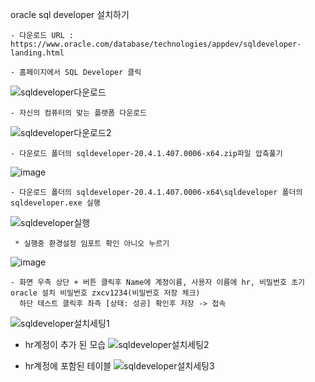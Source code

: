 oracle sql developer 설치하기

	- 다운로드 URL : https://www.oracle.com/database/technologies/appdev/sqldeveloper-landing.html
	
	- 홈페이지에서 SQL Developer 클릭
  ![sqldeveloper다운로드](https://user-images.githubusercontent.com/62005139/116214547-c6088900-a781-11eb-914b-3ef454d54bf6.PNG)
  
  
	- 자신의 컴퓨터의 맞는 플랫폼 다운로드
  ![sqldeveloper다운로드2](https://user-images.githubusercontent.com/62005139/116214722-f0f2dd00-a781-11eb-9f43-9a1719f98184.PNG)
  
  
	- 다운로드 폴더의 sqldeveloper-20.4.1.407.0006-x64.zip파일 압축풀기
  ![image](https://user-images.githubusercontent.com/62005139/116215100-55ae3780-a782-11eb-95cd-f7b5c0f4c890.png)
  
  
	- 다운로드 폴더의 sqldeveloper-20.4.1.407.0006-x64\sqldeveloper 폴더의 sqldeveloper.exe 실행
  ![sqldeveloper실행](https://user-images.githubusercontent.com/62005139/116215166-6199f980-a782-11eb-8a6b-85e6d938200e.PNG)
  
	 * 실행중 환경설정 임포트 확인 아니오 누르기
  ![image](https://user-images.githubusercontent.com/62005139/116215422-a160e100-a782-11eb-9432-203d54d937fb.png)
  
	- 화면 우측 상단 + 버튼 클릭후 Name에 계정이름, 사용자 이름에 hr, 비밀번호 초기 oracle 설치 비밀번호 zxcv1234(비밀번호 저장 체크)
	  하단 테스트 클릭후 좌측 [상태: 성공] 확인후 저장 -> 접속
  ![sqldeveloper설치세팅1](https://user-images.githubusercontent.com/62005139/116215680-df5e0500-a782-11eb-8b5f-0438e880dc5f.PNG)
  
  - hr계정이 추가 된 모습
  ![sqldeveloper설치세팅2](https://user-images.githubusercontent.com/62005139/116215901-0caab300-a783-11eb-8c23-de972c76cf58.PNG)
  
  - hr계정에 포함된 테이블
  ![sqldeveloper설치세팅3](https://user-images.githubusercontent.com/62005139/116215950-17fdde80-a783-11eb-9abc-54741e972d96.PNG)
